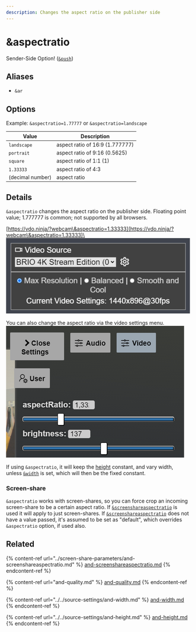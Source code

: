 ```yaml
---
description: Changes the aspect ratio on the publisher side
---
```


# \&aspectratio

Sender-Side Option! ([`&push`](../../source-settings/push.md))

## Aliases

* `&ar`

## Options

Example: `&aspectratio=1.77777` or `&aspectratio=landscape`

| Value            | Description                     |
| ---------------- | ------------------------------- |
| `landscape`      | aspect ratio of 16:9 (1.777777) |
| `portrait`       | aspect ratio of 9:16 (0.5625)   |
| `square`         | aspect ratio of 1:1 (1)         |
| `1.33333`        | aspect ratio of 4:3             |
| (decimal number) | aspect ratio                    |

## Details

`&aspectratio` changes the aspect ratio on the publisher side. Floating point value; 1.777777 is common; not supported by all browsers.

[https://vdo.ninja/?webcam\&aspectratio=1.33333](https://vdo.ninja/?webcam\&aspectratio=1.33333)\
![](<../../.gitbook/assets/image (102) (1).png>)

You can also change the aspect ratio via the video settings menu.![](<../../.gitbook/assets/image (103) (1) (1).png>)

If using `&aspectratio`, it will keep the [height](../../source-settings/and-height.md) constant, and vary width, unless [`&width`](../../source-settings/and-width.md) is set, which will then be the fixed constant.

### Screen-share

`&aspectratio` works with screen-shares, so you can force crop an incoming screen-share to be a certain aspect ratio. If [`&screenshareaspectratio`](../screen-share-parameters/and-screenshareaspectratio.md) is used it will apply to just screen-shares. If [`&screenshareaspectratio`](../screen-share-parameters/and-screenshareaspectratio.md) does not have a value passed, it's assumed to be set as "default", which overrides `&aspectratio` option, if used also.

## Related

{% content-ref url="../screen-share-parameters/and-screenshareaspectratio.md" %}
[and-screenshareaspectratio.md](../screen-share-parameters/and-screenshareaspectratio.md)
{% endcontent-ref %}

{% content-ref url="and-quality.md" %}
[and-quality.md](and-quality.md)
{% endcontent-ref %}

{% content-ref url="../../source-settings/and-width.md" %}
[and-width.md](../../source-settings/and-width.md)
{% endcontent-ref %}

{% content-ref url="../../source-settings/and-height.md" %}
[and-height.md](../../source-settings/and-height.md)
{% endcontent-ref %}
